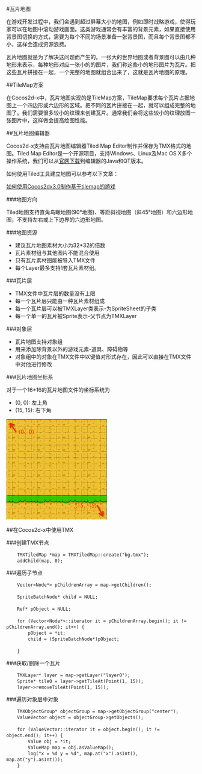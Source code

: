 #瓦片地图

在游戏开发过程中，我们会遇到超过屏幕大小的地图，例如即时战略游戏，使得玩家可以在地图中滚动游戏画面。这类游戏通常会有丰富的背景元素，如果直接使用背景图切换的方式，需要为每个不同的场景准备一张背景图，而且每个背景图都不小，这样会造成资源浪费。

瓦片地图就是为了解决这问题而产生的。一张大的世界地图或者背景图可以由几种地形来表示，每种地形对应一张小的的图片，我们称这些小的地形图片为瓦片。把这些瓦片拼接在一起，一个完整的地图就组合出来了，这就是瓦片地图的原理。

##TileMap方案

在Cocos2d-x中，瓦片地图实现的是TileMap方案，TileMap要求每个瓦片占据地图上一个四边形或六边形的区域。把不同的瓦片拼接在一起，就可以组成完整的地图了。我们需要很多较小的纹理来创建瓦片。通常我们会将这些较小的纹理放图一张图片中，这样做会提高绘图性能。

##瓦片地图编辑器

Cocos2d-x支持由瓦片地图编辑器Tiled Map Editor制作并保存为TMX格式的地图。Tiled Map Editor是一个开源项目，支持Windows、Linux及Mac OS X多个操作系统，我们可以从[官网下载](http://www.mapeditor.org/)到编辑器的Java和QT版本。

如何使用Tiled工具建立地图可以参考以下文章：

[如何使用Cocos2dx3.0制作基于tilemap的游戏](http://cn.cocos2d-x.org/tutorial/show?id=1205)

###地图方向

Tiled地图支持直角鸟瞰地图(90°地图)、等距斜视地图（斜45°地图）和六边形地图，不支持左右或上下边界的六边形地图。

###地图资源

- 建议瓦片地图素材大小为32*32的倍数
- 瓦片素材组与其他图片不能混合使用
- 只有瓦片素材图能被导入TMX文件
- 每个Layer最多支持1套瓦片素材组。

###瓦片层

- TMX文件中瓦片层的数量没有上限
- 每一个瓦片层只能由一种瓦片素材组成
- 每一个瓦片层可以被TMXLayer类表示-为SpriteSheet的子类
- 每一个单一的瓦片被Sprite表示-父节点为TMXLayer

###对象层

- 瓦片地图支持对象组
- 用来添加除背景以外的游戏元素-道具、障碍物等
- 对象组中的对象在TMX文件中以键值对形式存在，因此可以直接在TMX文件中对他进行修改

###瓦片地图坐标系

对于一个16*16的瓦片地图文件的坐标系统为

- (0, 0): 左上角
- (15, 15): 右下角

![tiledmap](res/tiledmap.png)


##在Cocos2d-x中使用TMX

###创建TMX节点

```
	TMXTiledMap *map = TMXTiledMap::create("bg.tmx");
    addChild(map, 0);
```

###遍历子节点
```
    Vector<Node*> pChildrenArray = map->getChildren();
    
    SpriteBatchNode* child = NULL;
    
    Ref* pObject = NULL;
    
    for (Vector<Node*>::iterator it = pChildrenArray.begin(); it != pChildrenArray.end(); it++) {
        pObject = *it;
        child = (SpriteBatchNode*)pObject;
        
    }
```

###获取/删除一个瓦片

```
	TMXLayer* layer = map->getLayer("layer0");
    Sprite* tile0 = layer->getTileAt(Point(1, 15));
    layer->removeTileAt(Point(1, 15));
```

###遍历对象层中对象

```
	TMXObjectGroup* objectGroup = map->getObjectGroup("center");
    ValueVector object = objectGroup->getObjects();
    
    for (ValueVector::iterator it = object.begin(); it != object.end(); it++) {
        Value obj = *it;
        ValueMap map = obj.asValueMap();
        log("x = %d y = %d", map.at("x").asInt(), map.at("y").asInt());
    }
```